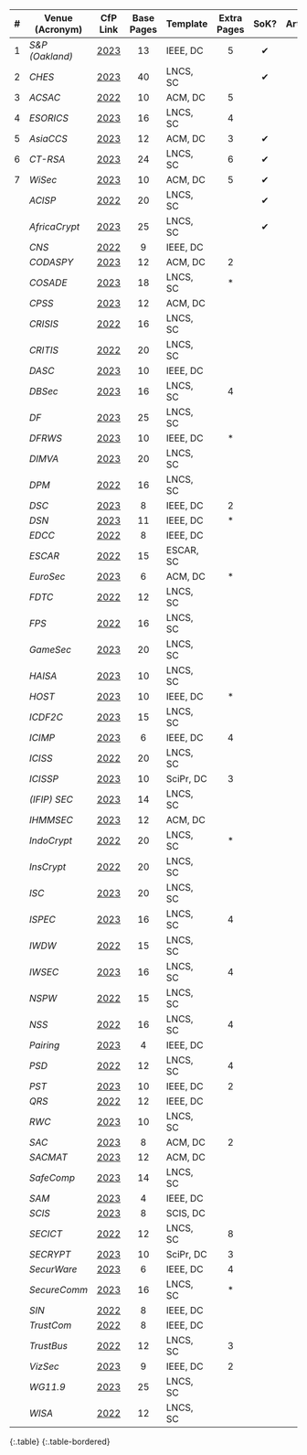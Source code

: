 
|  #  | Venue (Acronym) |                                           CfP Link                                            | Base Pages | Template  | Extra Pages | SoK? | Artifact? |
|:---:|-----------------|:---------------------------------------------------------------------------------------------:|:----------:|-----------|:-----------:|:----:|:---------:|
|  1  | _S&P (Oakland)_ |                 [2023](https://www.ieee-security.org/TC/SP2023/cfpapers.html)                 |     13     | IEEE, DC  |      5      |  ✔   |           |
|  2  | _CHES_          |                    [2023](https://ches.iacr.org/2023/cfp-ches2023-v3.pdf)                     |     40     | LNCS, SC  |             |  ✔   |     ✔     |
|  3  | _ACSAC_         |                    [2022](https://www.acsac.org/2022/submissions/papers/)                     |     10     | ACM, DC   |      5      |      |     ✔     |
|  4  | _ESORICS_       |                         [2023](https://esorics2023.org/call/papers/)                          |     16     | LNCS, SC  |      4      |      |           |
|  5  | _AsiaCCS_       |                  [2023](https://asiaccs2023.org/datescalls/call-for-papers/)                  |     12     | ACM, DC   |      3      |  ✔   |           |
|  6  | _CT-RSA_        |                       [2023](https://ct-rsa-2023.eecs.oregonstate.edu/)                       |     24     | LNCS, SC  |      6      |  ✔   |           |
|  7  | _WiSec_         |                            [2023](https://wisec2023.surrey.ac.uk/)                            |     10     | ACM, DC   |      5      |  ✔   |     ✔     |
|     | _ACISP_         |                     [2022](https://uow-ic2.github.io/acisp2022/cfp.html)                      |     20     | LNCS, SC  |             |  ✔   |           |
|     | _AfricaCrypt_   |                              [2023](https://africacrypt2023.tn/)                              |     25     | LNCS, SC  |             |  ✔   |           |
|     | _CNS_           |                 [2022](https://cns2022.ieee-cns.org/submission-instructions)                  |     9      | IEEE, DC  |             |      |           |
|     | _CODASPY_       |                         [2023](http://www.codaspy.org/2023/cfp.html)                          |     12     | ACM, DC   |      2      |      |           |
|     | _COSADE_        |                       [2023](https://www.cosade.org/cosade23/cfp.html)                        |     18     | LNCS, SC  |      *      |      |           |
|     | _CPSS_          |                           [2023](https://www.nics.uma.es/CPSS2023/)                           |     12     | ACM, DC   |             |     |           |
|     | _CRISIS_        |                          [2022](https://www.crisis2022.redcad.org/)                           |     16     | LNCS, SC  |             |      |           |
|     | _CRITIS_        |                          [2022](https://critis2022.comtessa.org/cfp)                          |     20     | LNCS, SC  |             |      |           |
|     | _DASC_          |                             [2023](https://2023.dasconline.org/)                              |     10     | IEEE, DC  |             |      |           |
|     | _DBSec_         |                            [2023](http://www.dbsec2023.unimol.it/)                            |     16     | LNCS, SC  |      4      |      |           |
|     | _DF_            |                [2023](http://www.ifip119.org/Conferences/WG11-9-CFP-2023.pdf)                 |     25     | LNCS, SC  |             |      |           |
|     | _DFRWS_         |                       [2023](https://dfrws.org/submission-criteria-eu/)                       |     10     | IEEE, DC  |      *      |      |           |
|     | _DIMVA_         |                                 [2023](https://dimva2023.de/)                                 |     20     | LNCS, SC  |             |      |           |
|     | _DPM_           |        [2022](https://deic.uab.cat/conferences/dpm/dpm2022/resources/cfp-dpm2022.txt)         |     16     | LNCS, SC  |             |      |           |
|     | _DSC_           |               [2023](https://attend.ieee.org/dsc-2022/#Submission-Instructions)               |     8      | IEEE, DC  |      2      |      |           |
|     | _DSN_           |                   [2023](https://dsn2023.dei.uc.pt/calls_cfp-research.html)                   |     11     | IEEE, DC  |      *      |      |           |
|     | _EDCC_          |                  [2022](https://webdiis.unizar.es/EDCC22/callforpapers.html)                  |     8      | IEEE, DC  |             |      |           |
|     | _ESCAR_         |          [2022](https://www.escar.info/images/pdf/Call_for_Papers_escar_Europe.pdf)           |     15     | ESCAR, SC |             |      |           |
|     | _EuroSec_       |                       [2023](https://concordia-h2020.eu/eurosec-2023/)                        |     6      | ACM, DC   |      *      |      |           |
|     | _FDTC_          |                      [2022](https://fdtc.deib.polimi.it/FDTC22/cfp.pdf)                       |     12     | LNCS, SC  |             |      |           |
|     | _FPS_           |                             [2022](https://www.fps-2022.com/cfp/)                             |     16     | LNCS, SC  |             |      |           |
|     | _GameSec_       |                        [2023](https://www.gamesec-conf.org/papers.php)                        |     20     | LNCS, SC  |             |      |           |
|     | _HAISA_         |                              [2023](https://haisa.org/?page=cfp)                              |     10     | LNCS, SC  |             |      |           |
|     | _HOST_          |                    [2023](http://www.hostsymposium.org/call-for-paper.php)                    |     10     | IEEE, DC  |      *      |      |           |
|     | _ICDF2C_        |                       [2023](https://icdf2c.eai-conferences.org/2023/)                        |     15     | LNCS, SC  |             |      |           |
|     | _ICIMP_         |                 [2023](https://www.iaria.org/conferences2023/CfPICIMP23.html)                 |     6      | IEEE, DC  |      4      |      |           |
|     | _ICISS_         |                         [2022](https://www.icissconf.org/calls.html)                          |     20     | LNCS, SC  |             |      |           |
|     | _ICISSP_        |                     [2023](https://icissp.scitevents.org/Guidelines.aspx)                     |     10     | SciPr, DC |      3      |      |           |
|     | _(IFIP) SEC_    |                [2023](https://ifipsec2023.psnc.pl/submission/call-for-papers/)                |     14     | LNCS, SC  |             |      |           |
|     | _IHMMSEC_       |                [2023](https://www.ihmmsec.org/cms/call-for-papers/index.html)                 |     12     | ACM, DC   |             |      |           |
|     | _IndoCrypt_     |                       [2022](https://www.tcgcrest.org/call-for-papers/)                       |     20     | LNCS, SC  |      *      |      |           |
|     | _InsCrypt_      |                    [2022](http://www.sklois.cn/inscrypt2022/#/submission)                     |     20     | LNCS, SC  |             |      |           |
|     | _ISC_           |                               [2023](https://isc23.cs.rug.nl/)                                |     20     | LNCS, SC  |             |      |           |
|     | _ISPEC_         |                 [2023](https://ispec2023.compute.dtu.dk/call-for-paper.html)                  |     16     | LNCS, SC  |      4      |      |           |
|     | _IWDW_          |                            [2022](http://iwdw.site/callPaper.html)                            |     15     | LNCS, SC  |             |      |           |
|     | _IWSEC_         |                          [2023](https://www.iwsec.org/2023/cfp.html)                          |     16     | LNCS, SC  |      4      |      |           |
|     | _NSPW_          |                             [2022](https://www.nspw.org/2022/cfp)                             |     15     | LNCS, SC  |             |      |           |
|     | _NSS_           |                          [2022](http://nsclab.org/nss2022/cfp.html)                           |     16     | LNCS, SC  |      4      |      |           |
|     | _Pairing_       |    [2023](https://waset.org/pairing-based-cryptography-conference-in-august-2023-in-paris)    |     4      | IEEE, DC  |             |      |           |
|     | _PSD_           |              [2022](https://crises-deim.urv.cat/psd2022/index.php?m=submissions)              |     12     | LNCS, SC  |      4      |      |           |
|     | _PST_           |                                  [2023](https://pstnet.ca/)                                   |     10     | IEEE, DC  |      2      |      |           |
|     | _QRS_           |                [2022](https://qrs22.techconf.org/download/01-CFP-QRS-2022.pdf)                |     12     | IEEE, DC  |             |      |           |
|     | _RWC_           |                       [2023](https://rwc.iacr.org/2023/contributed.php)                       |     10     | LNCS, SC  |             |      |           |
|     | _SAC_           |                    [2023](https://www.dmi.unict.it/giamp/sac/cfp2023.php)                     |     8      | ACM, DC   |      2      |      |           |
|     | _SACMAT_        |                          [2023](https://sacmat2023.fbk.eu/about.php)                          |     12     | ACM, DC   |             |      |           |
|     | _SafeComp_      |                       [2023](https://safecomp2023.cnrs.fr/?page_id=28)                        |     14     | LNCS, SC  |             |      |           |
|     | _SAM_           | [2023](https://waset.org/security-and-management-conference-in-february-2023-in-buenos-aires) |     4      | IEEE, DC  |             |      |           |
|     | _SCIS_          |                     [2023](https://www.iwsec.org/scis/2023/index_en.html)                     |     8      | SCIS, DC  |             |      |           |
|     | _SECICT_        |                                 [2022](http://www.secitc.eu/)                                 |     12     | LNCS, SC  |      8      |      |           |
|     | _SECRYPT_       |                    [2023](https://secrypt.scitevents.org/Guidelines.aspx)                     |     10     | SciPr, DC |      3      |      |           |
|     | _SecurWare_     |               [2023](https://www.iaria.org/conferences2023/CfPSECURWARE23.html)               |     6      | IEEE, DC  |      4      |      |           |
|     | _SecureComm_    |          [2023](https://securecomm.eai-conferences.org/2022/submission/#authorskit)           |     16     | LNCS, SC  |      *      |      |           |
|     | _SIN_           |                         [2022](https://www.sinconf.org/sin2022/#call)                         |     8      | IEEE, DC  |             |      |           |
|     | _TrustCom_      |           [2022](http://www.ieee-hust-ncc.org/2022/TrustCom/TrustCom%202022CFP.pdf)           |     8      | IEEE, DC  |             |      |           |
|     | _TrustBus_      |                      [2022](https://www.dexa.org/cameraready_submission)                      |     12     | LNCS, SC  |      3      |      |           |
|     | _VizSec_        |                          [2023](https://vizsec.org/vizsec2023/)                           |     9      | IEEE, DC  |      2      |      |           |
|     | _WG11.9_        |                [2023](http://www.ifip119.org/Conferences/WG11-9-CFP-2023.pdf)                 |     25     | LNCS, SC  |             |      |           |
|     | _WISA_          |                            [2022](https://wisa.or.kr/c4pOriginal)                             |     12     | LNCS, SC  |             |      |           |
{:.table}
{:.table-bordered}